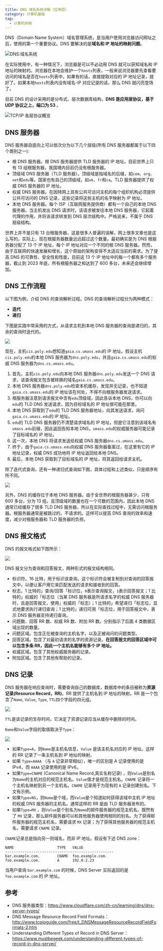 ```yaml
---
title: DNS 域名系统详解（应用层）
category: 计算机基础
tag:
  - 计算机网络
---
```


DNS（Domain Name System）域名管理系统，是当用户使用浏览器访问网址之后，使用的第一个重要协议。DNS 要解决的是**域名和 IP 地址的映射问题**。

![DNS:域名系统](https://oss.javaguide.cn/github/javaguide/cs-basics/network/dns-overview.png)

在实际使用中，有一种情况下，浏览器是可以不必动用 DNS 就可以获知域名和 IP 地址的映射的。浏览器在本地会维护一个`hosts`列表，一般来说浏览器要先查看要访问的域名是否在`hosts`列表中，如果有的话，直接提取对应的 IP 地址记录，就好了。如果本地`hosts`列表内没有域名-IP 对应记录的话，那么 DNS 就闪亮登场了。

目前 DNS 的设计采用的是分布式、层次数据库结构，**DNS 是应用层协议，基于 UDP 协议之上，端口为 53** 。

![TCP/IP 各层协议概览](https://oss.javaguide.cn/github/javaguide/cs-basics/network/network-protocol-overview.png)

## DNS 服务器

DNS 服务器自底向上可以依次分为以下几个层级(所有 DNS 服务器都属于以下四个类别之一):

- 根 DNS 服务器。根 DNS 服务器提供 TLD 服务器的 IP 地址。目前世界上只有 13 组根服务器，我国境内目前仍没有根服务器。
- 顶级域 DNS 服务器（TLD 服务器）。顶级域是指域名的后缀，如`com`、`org`、`net`和`edu`等。国家也有自己的顶级域，如`uk`、`fr`和`ca`。TLD 服务器提供了权威 DNS 服务器的 IP 地址。
- 权威 DNS 服务器。在因特网上具有公共可访问主机的每个组织机构必须提供公共可访问的 DNS 记录，这些记录将这些主机的名字映射为 IP 地址。
- 本地 DNS 服务器。每个 ISP（互联网服务提供商）都有一个自己的本地 DNS 服务器。当主机发出 DNS 请求时，该请求被发往本地 DNS 服务器，它起着代理的作用，并将该请求转发到 DNS 层次结构中。严格说来，不属于 DNS 层级结构。

世界上并不是只有 13 台根服务器，这是很多人普遍的误解，网上很多文章也是这么写的。实际上，现在根服务器数量远远超过这个数量。最初确实是为 DNS 根服务器分配了 13 个 IP 地址，每个 IP 地址对应一个不同的根 DNS 服务器。然而，由于互联网的快速发展和增长，这个原始的架构变得不太适应当前的需求。为了提高 DNS 的可靠性、安全性和性能，目前这 13 个 IP 地址中的每一个都有多个服务器，截止到 2023 年底，所有根服务器之和达到了 600 多台，未来还会继续增加。

## DNS 工作流程

以下图为例，介绍 DNS 的查询解析过程。DNS 的查询解析过程分为两种模式：

- **迭代**
- **递归**

下图是实践中常采用的方式，从请求主机到本地 DNS 服务器的查询是递归的，其余的查询时迭代的。

![](https://oss.javaguide.cn/github/javaguide/cs-basics/network/DNS-process.png)

现在，主机`cis.poly.edu`想知道`gaia.cs.umass.edu`的 IP 地址。假设主机`cis.poly.edu`的本地 DNS 服务器为`dns.poly.edu`，并且`gaia.cs.umass.edu`的权威 DNS 服务器为`dns.cs.umass.edu`。

1. 首先，主机`cis.poly.edu`向本地 DNS 服务器`dns.poly.edu`发送一个 DNS 请求，该查询报文包含被转换的域名`gaia.cs.umass.edu`。
2. 本地 DNS 服务器`dns.poly.edu`检查本机缓存，发现并无记录，也不知道`gaia.cs.umass.edu`的 IP 地址该在何处，不得不向根服务器发送请求。
3. 根服务器注意到请求报文中含有`edu`顶级域，因此告诉本地 DNS，你可以向`edu`的 TLD DNS 发送请求，因为目标域名的 IP 地址很可能在那里。
4. 本地 DNS 获取到了`edu`的 TLD DNS 服务器地址，向其发送请求，询问`gaia.cs.umass.edu`的 IP 地址。
5. `edu`的 TLD DNS 服务器仍不清楚请求域名的 IP 地址，但是它注意到该域名有`umass.edu`前缀，因此返回告知本地 DNS，`umass.edu`的权威服务器可能记录了目标域名的 IP 地址。
6. 这一次，本地 DNS 将请求发送给权威 DNS 服务器`dns.cs.umass.edu`。
7. 终于，由于`gaia.cs.umass.edu`向权威 DNS 服务器备案过，在这里有它的 IP 地址记录，权威 DNS 成功地将 IP 地址返回给本地 DNS。
8. 最后，本地 DNS 获取到了目标域名的 IP 地址，将其返回给请求主机。

除了迭代式查询，还有一种递归式查询如下图，具体过程和上述类似，只是顺序有所不同。

![](https://oss.javaguide.cn/github/javaguide/cs-basics/network/DNS-process2.png)

另外，DNS 的缓存位于本地 DNS 服务器。由于全世界的根服务器甚少，只有 600 多台，分为 13 组，且顶级域的数量也在一个可数的范围内，因此本地 DNS 通常已经缓存了很多 TLD DNS 服务器，所以在实际查找过程中，无需访问根服务器。根服务器通常是被跳过的，不请求的。这样可以提高 DNS 查询的效率和速度，减少对根服务器和 TLD 服务器的负担。

## DNS 报文格式

DNS 的报文格式如下图所示：

![](https://oss.javaguide.cn/github/javaguide/cs-basics/network/DNS-packet.png)

DNS 报文分为查询和回答报文，两种形式的报文结构相同。

- 标识符。16 比特，用于标识该查询。这个标识符会被复制到对查询的回答报文中，以便让客户用它来匹配发送的请求和接收到的回答。
- 标志。1 比特的」查询/回答「标识位，`0`表示查询报文，`1`表示回答报文；1 比特的」权威的「标志位（当某 DNS 服务器是所请求名字的权威 DNS 服务器时，且是回答报文，使用」权威的「标志）；1 比特的」希望递归「标志位，显式地要求执行递归查询；1 比特的」递归可用「标志位，用于回答报文中，表示 DNS 服务器支持递归查询。
- 问题数、回答 RR 数、权威 RR 数、附加 RR 数。分别指示了后面 4 类数据区域出现的数量。
- 问题区域。包含正在被查询的主机名字，以及正被询问的问题类型。
- 回答区域。包含了对最初请求的名字的资源记录。**在回答报文的回答区域中可以包含多条 RR，因此一个主机名能够有多个 IP 地址。**
- 权威区域。包含了其他权威服务器的记录。
- 附加区域。包含了其他有帮助的记录。

## DNS 记录

DNS 服务器在响应查询时，需要查询自己的数据库，数据库中的条目被称为**资源记录(Resource Record，RR)**。RR 提供了主机名到 IP 地址的映射。RR 是一个包含了`Name`, `Value`, `Type`, `TTL`四个字段的四元组。

![](https://oss.javaguide.cn/github/javaguide/cs-basics/network/20210506174303797.png)

`TTL`是该记录的生存时间，它决定了资源记录应当从缓存中删除的时间。

`Name`和`Value`字段的取值取决于`Type`：

![](https://oss.javaguide.cn/github/javaguide/cs-basics/network/20210506170307897.png)

- 如果`Type=A`，则`Name`是主机名信息，`Value` 是该主机名对应的 IP 地址。这样的 RR 记录了一条主机名到 IP 地址的映射。
- 如果 `Type=AAAA` （与 `A` 记录非常相似），唯一的区别是 A 记录使用的是 IPv4，而 `AAAA` 记录使用的是 IPv6。
- 如果`Type=CNAME` (Canonical Name Record,真实名称记录) ，则`Value`是别名为`Name`的主机对应的规范主机名。`Value`值才是规范主机名。`CNAME` 记录将一个主机名映射到另一个主机名。`CNAME` 记录用于为现有的 `A` 记录创建别名。下文有示例。
- 如果`Type=NS`，则`Name`是个域，而`Value`是个知道如何获得该域中主机 IP 地址的权威 DNS 服务器的主机名。通常这样的 RR 是由 TLD 服务器发布的。
- 如果`Type=MX` ，则`Value`是个别名为`Name`的邮件服务器的规范主机名。既然有了 `MX` 记录，那么邮件服务器可以和其他服务器使用相同的别名。为了获得邮件服务器的规范主机名，需要请求 `MX` 记录；为了获得其他服务器的规范主机名，需要请求 `CNAME` 记录。

`CNAME`记录总是指向另一则域名，而非 IP 地址。假设有下述 DNS zone：

```plain
NAME                    TYPE   VALUE
--------------------------------------------------
bar.example.com.        CNAME  foo.example.com.
foo.example.com.        A      192.0.2.23
```

当用户查询 `bar.example.com` 的时候，DNS Server 实际返回的是 `foo.example.com` 的 IP 地址。

## 参考

- DNS 服务器类型：<https://www.cloudflare.com/zh-cn/learning/dns/dns-server-types/>
- DNS Message Resource Record Field Formats：<http://www.tcpipguide.com/free/t_DNSMessageResourceRecordFieldFormats-2.htm>
- Understanding Different Types of Record in DNS Server：<https://www.mustbegeek.com/understanding-different-types-of-record-in-dns-server/>

<!-- @include: @article-footer.snippet.md -->

